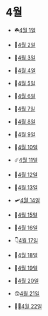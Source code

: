 # 4월

- ☘️[4월 1일](4.1.md)

- 🐠[4월 2일](4.2.md)

- 🧄[4월 3일](4.3.md)

- 🎼[4월 4일](4.4.md)

- 👑[4월 5일](4.5.md)

- 👒[4월 6일](4.6.md)

- 🍵[4월 7일](4.7.md)

- 🤧[4월 8일](4.8.md)

- 🍁[4월 9일](4.9.md)

- 🚁[4월 10일](4.10.md)

- ☄️[4월 11일](4.11.md)

- 💙[4월 12일](4.12.md)

- 🚨[4월 13일](4.13.md)

- 🛩️[4월 14일](4.14.md)

- 🍰[4월 15일](4.15.md)

- 🧉[4월 16일](4.16.md)

- 👇[4월 17일](4.17.md)

- 🥣[4월 18일](4.18.md)

- 🐋[4월 19일](4.19.md)

- 🤳[4월 20일](4.20.md)

- 😙[4월 21일](4.21.md)

- 👨‍🔧[4월 22일](4.22.md)

  
